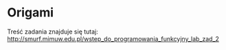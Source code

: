 # Origami

Treść zadania znajduje się tutaj: http://smurf.mimuw.edu.pl/wstep_do_programowania_funkcyjny_lab_zad_2
